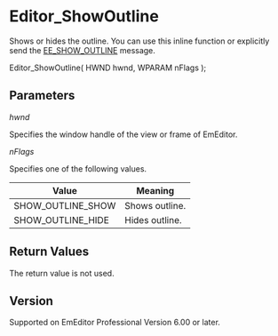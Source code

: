 # Editor\_ShowOutline

Shows or hides the outline. You can use this inline function or explicitly send the [EE\_SHOW\_OUTLINE](../message/ee_show_outline) message.

Editor\_ShowOutline( HWND hwnd, WPARAM nFlags );

## Parameters

_hwnd_

Specifies the window handle of the view or frame of EmEditor.

_nFlags_

Specifies one of the following values.

| Value | Meaning |
| --- | --- |
| SHOW\_OUTLINE\_SHOW | Shows outline. |
| SHOW\_OUTLINE\_HIDE | Hides outline. |

## Return Values

The return value is not used.

## Version

Supported on EmEditor Professional Version 6.00 or later.
